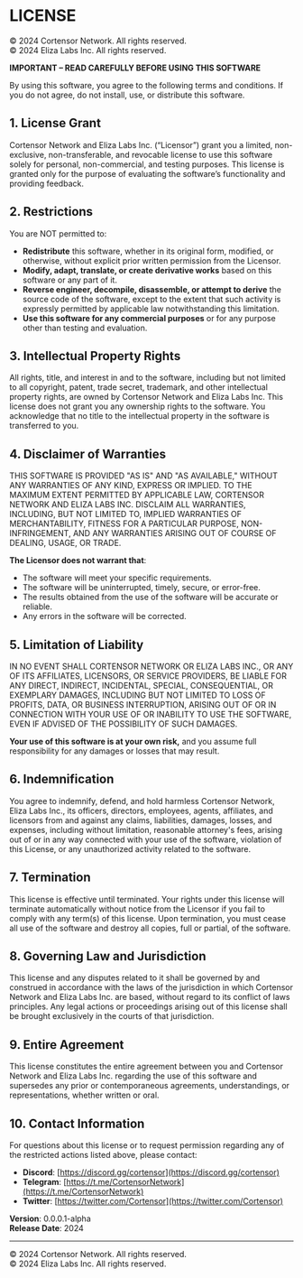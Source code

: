 # LICENSE

© 2024 Cortensor Network. All rights reserved.  
© 2024 Eliza Labs Inc. All rights reserved.

**IMPORTANT – READ CAREFULLY BEFORE USING THIS SOFTWARE**

By using this software, you agree to the following terms and conditions. If you do not agree, do not install, use, or distribute this software.

## 1. License Grant

Cortensor Network and Eliza Labs Inc. (“Licensor”) grant you a limited, non-exclusive, non-transferable, and revocable license to use this software solely for personal, non-commercial, and testing purposes. This license is granted only for the purpose of evaluating the software’s functionality and providing feedback.

## 2. Restrictions

You are NOT permitted to:
- **Redistribute** this software, whether in its original form, modified, or otherwise, without explicit prior written permission from the Licensor.
- **Modify, adapt, translate, or create derivative works** based on this software or any part of it.
- **Reverse engineer, decompile, disassemble, or attempt to derive** the source code of the software, except to the extent that such activity is expressly permitted by applicable law notwithstanding this limitation.
- **Use this software for any commercial purposes** or for any purpose other than testing and evaluation.

## 3. Intellectual Property Rights

All rights, title, and interest in and to the software, including but not limited to all copyright, patent, trade secret, trademark, and other intellectual property rights, are owned by Cortensor Network and Eliza Labs Inc. This license does not grant you any ownership rights to the software. You acknowledge that no title to the intellectual property in the software is transferred to you.

## 4. Disclaimer of Warranties

THIS SOFTWARE IS PROVIDED "AS IS" AND "AS AVAILABLE," WITHOUT ANY WARRANTIES OF ANY KIND, EXPRESS OR IMPLIED. TO THE MAXIMUM EXTENT PERMITTED BY APPLICABLE LAW, CORTENSOR NETWORK AND ELIZA LABS INC. DISCLAIM ALL WARRANTIES, INCLUDING, BUT NOT LIMITED TO, IMPLIED WARRANTIES OF MERCHANTABILITY, FITNESS FOR A PARTICULAR PURPOSE, NON-INFRINGEMENT, AND ANY WARRANTIES ARISING OUT OF COURSE OF DEALING, USAGE, OR TRADE.

**The Licensor does not warrant that**:
- The software will meet your specific requirements.
- The software will be uninterrupted, timely, secure, or error-free.
- The results obtained from the use of the software will be accurate or reliable.
- Any errors in the software will be corrected.

## 5. Limitation of Liability

IN NO EVENT SHALL CORTENSOR NETWORK OR ELIZA LABS INC., OR ANY OF ITS AFFILIATES, LICENSORS, OR SERVICE PROVIDERS, BE LIABLE FOR ANY DIRECT, INDIRECT, INCIDENTAL, SPECIAL, CONSEQUENTIAL, OR EXEMPLARY DAMAGES, INCLUDING BUT NOT LIMITED TO LOSS OF PROFITS, DATA, OR BUSINESS INTERRUPTION, ARISING OUT OF OR IN CONNECTION WITH YOUR USE OF OR INABILITY TO USE THE SOFTWARE, EVEN IF ADVISED OF THE POSSIBILITY OF SUCH DAMAGES.

**Your use of this software is at your own risk,** and you assume full responsibility for any damages or losses that may result.

## 6. Indemnification

You agree to indemnify, defend, and hold harmless Cortensor Network, Eliza Labs Inc., its officers, directors, employees, agents, affiliates, and licensors from and against any claims, liabilities, damages, losses, and expenses, including without limitation, reasonable attorney's fees, arising out of or in any way connected with your use of the software, violation of this License, or any unauthorized activity related to the software.

## 7. Termination

This license is effective until terminated. Your rights under this license will terminate automatically without notice from the Licensor if you fail to comply with any term(s) of this license. Upon termination, you must cease all use of the software and destroy all copies, full or partial, of the software.

## 8. Governing Law and Jurisdiction

This license and any disputes related to it shall be governed by and construed in accordance with the laws of the jurisdiction in which Cortensor Network and Eliza Labs Inc. are based, without regard to its conflict of laws principles. Any legal actions or proceedings arising out of this license shall be brought exclusively in the courts of that jurisdiction.

## 9. Entire Agreement

This license constitutes the entire agreement between you and Cortensor Network and Eliza Labs Inc. regarding the use of this software and supersedes any prior or contemporaneous agreements, understandings, or representations, whether written or oral.

## 10. Contact Information

For questions about this license or to request permission regarding any of the restricted actions listed above, please contact:
- **Discord**: [https://discord.gg/cortensor](https://discord.gg/cortensor)
- **Telegram**: [https://t.me/CortensorNetwork](https://t.me/CortensorNetwork)
- **Twitter**: [https://twitter.com/Cortensor](https://twitter.com/Cortensor)

**Version**: 0.0.0.1-alpha  
**Release Date**: 2024

---

© 2024 Cortensor Network. All rights reserved.  
© 2024 Eliza Labs Inc. All rights reserved.
